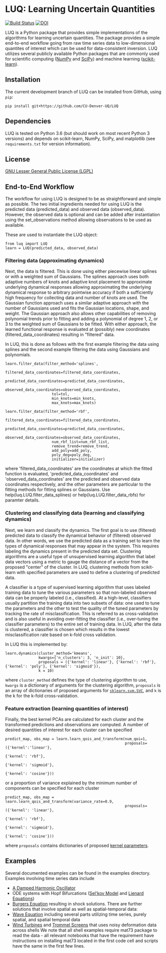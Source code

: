 # LUQ: Learning Uncertain Quantities

[![Build Status](https://travis-ci.org/CU-Denver-UQ/LUQ.svg?branch=master)](https://travis-ci.org/CU-Denver-UQ/LUQ) [![DOI](https://zenodo.org/badge/218807243.svg)](https://zenodo.org/badge/latestdoi/218807243)


LUQ is a Python package that provides simple implementations of the algorithms for learning uncertain quantities.
The package provides a simple end-to-end workflow going from raw time series data to low-dimensional quantites of interest which can be used for data-consistent inversion.
LUQ utilizes several publicly available Python packages that are commonly used for scientific computing ([NumPy](https://numpy.org/) and [SciPy](https://www.scipy.org/)) and machine learning ([scikit-learn](https://scikit-learn.org/)).

## Installation
The current development branch of LUQ can be installed from GitHub,  using ``pip``:

    pip install git+https://github.com/CU-Denver-UQ/LUQ
    
<!-- Another option is to clone the repository and install LUQ using
``python setup.py install`` -->

## Dependencies
LUQ is tested on Python 3.6 (but should work on most recent Python 3 versions) and depends on scikit-learn, NumPy, SciPy, and matplotlib (see ``requirements.txt`` for version information). 

## License
[GNU Lesser General Public License (LGPL)](https://github.com/CU-Denver-UQ/LUQ/blob/master/LICENSE.txt)

## End-to-End Workflow
The workflow for using LUQ is designed to be as straightforward and simple as possible.
The two initial ingredients needed for using LUQ is the predicted data (predicted_data) and observed data (observed_data). However, the observed data is optional and can be added after instantiation using the set_observations method allowing observations to be used as available.

These are used to instantiate the LUQ object:

    from luq import LUQ
    learn = LUQ(predicted_data, observed_data)
    
### Filtering data (approximating dynamics)
Next, the data is filtered. This is done using either piecewise linear splines or with a weighted sum of Gaussians. The splines approach uses both adaptive numbers of knots and adaptive knot placement to approximate underlying dynamical responses allowing approximating the underlying dynamical response to arbitrary pointwise accuracy if both a sufficiently high frequency for collecting data and number of knots are used. The Gaussian function approach uses a similar adaptive approach with the number of Gaussians used and fits the Gaussian locations, shape, and weight. The Gaussian approach also allows other capabilities of removing polynomial trends prior to fitting and adding a polynomial of degree 1, 2, or 3 to the weighted sum of Gaussians to be fitted. With either approach, the learned functional response is evaluated at (possibly) new coordinates (filtered_data_coordinates) resulting in "filtered" data.

In LUQ, this is done as follows with the first example filtering the data using splines and the second example filtering the data using Gaussians and polynomials.

    learn.filter_data(filter_method='splines',
                         filtered_data_coordinates=filtered_data_coordinates,
                         predicted_data_coordinates=predicted_data_coordinates,
                         observed_data_coordinates=observed_data_coordinates,
                         tol=tol,
                         min_knots=min_knots,
                         max_knots=max_knots)
    
    learn.filter_data(filter_method='rbf',
                         filtered_data_coordinates=filtered_data_coordinates,
                         predicted_data_coordinates=predicted_data_coordinates,
                         observed_data_coordinates=observed_data_coordinates,
                         num_rbf_list=num_rbf_list,
                         remove_trend=remove_trend,
                         add_poly=add_poly,
                         poly_deg=poly_deg,
                         initializer=initializer)
                     
where 'filtered_data_coordinates' are the coordinates at which the fitted function is evaluated, 'predicted_data_coordinates' and 'observed_data_coordinates' are the predicted and observed data coordinates respectively, and the other parameters are particular to the fitting methods for fitting splines or Gaussians. Use help(luq.LUQ.filter_data_splines) or help(luq.LUQ.filter_data_rbfs) for paramter details.

### Clustering and classifying data (learning and classifying dynamics)
Next, we learn and classify the dynamics.
The first goal is to use (filtered) predicted data to classify the dynamical behavior of (filtered) observed data.
In other words, we use the predicted data as a training set to learn the types of dynamical responses that may appear in the system.
This requires labeling the dynamics present in the predicted data set.
Clustering algorithms are a useful type of unsupervised learning algorithm that label data vectors using a metric to gauge the distance of a vector from the proposed "center" of the cluster.
In LUQ, clustering methods from scikit-learn with specified parameters are used to define a clustering of predicted data.

A classifier is a type of supervised learning algorithm that uses labeled training data to tune the various parameters so that non-labeled observed data can be properly labeled (i.e., classified).
At a high-level, classifiers usually partition the training data into two subsets of data: one used to tune the parameters and the other to test the quality of the tuned parameters by tracking the rate of misclassification.
This is referred to as cross-validation and is also useful in avoiding over-fitting the classifier (i.e., over-tuning the classifier parameters) to the entire set of training data.
In LUQ, after the data is clustered, a classifier is chosen which results in the lowest misclassification rate based on k-fold cross validation.

In LUQ this is implemented by:

    learn.dynamics(cluster_method='kmeans',
                   kwargs={'n_clusters': 3, 'n_init': 10},
                   proposals = ({'kernel': 'linear'}, {'kernel': 'rbf'}, {'kernel': 'poly'}, {'kernel': 'sigmoid'}),
                   k = 10)
where `cluster_method` defines the type of clustering algorithm to use, `kwargs` is a dictionary of arguments for the clustering algorithm, `proposals` is an array of dictionaries of proposed arguments for [``sklearn.svm.SVC``](https://scikit-learn.org/stable/modules/generated/sklearn.svm.SVC.html), and `k` is the k for the k-fold cross-validation.

### Feature extraction (learning quantities of interest)
Finally, the best kernel PCAs are calculated for each cluster and the transformed predictions and observations are computed.
A number of desired quantities of interest for each cluster can be specified

    predict_map, obs_map = learn.learn_qois_and_transform(num_qoi=1,
                                                          proposals=({'kernel':'linear'}, 
                                                                     {'kernel': 'rbf'},
                                                                     {'kernel': 'sigmoid'}, 
                                                                     {'kernel': 'cosine'}))
                                                                                                                        
or a proportion of variance explained by the minimum number of components can be specified for each cluster

    predict_map, obs_map = learn.learn_qois_and_transform(variance_rate=0.9,
                                                          proposals=({'kernel': 'linear'}, 
                                                                     {'kernel': 'rbf'},
                                                                     {'kernel': 'sigmoid'}, 
                                                                     {'kernel': 'cosine'}))
                                                                     
where `proposals` contains dictionaries of proposed [kernel parameters](https://scikit-learn.org/stable/modules/generated/sklearn.decomposition.KernelPCA.html#sklearn.decomposition.KernelPCA).

## Examples
Several documented examples can be found in the examples directory. Examples involving time series data include
* [A Damped Harmonic Oscillator](https://github.com/CU-Denver-UQ/LUQ/blob/master/examples/harmonic-oscillator/harmonic_oscillator.py)
* ODE systems with Hopf Bifurcations ([Sel'kov Model](https://github.com/CU-Denver-UQ/LUQ/blob/master/examples/selkov/selkov.py) and [Lienard Equations](https://github.com/CU-Denver-UQ/LUQ/blob/master/examples/lienard/lienard.py))
* [Burgers Equation](https://github.com/CU-Denver-UQ/LUQ/blob/master/examples/shock/burgers_shock.py) resulting in shock solutions.
There are further solutions that involve spatial as well as spatial-temporal data:
* [Wave Equation](https://github.com/CU-Denver-UQ/LUQ/blob/master/examples/wave) including several parts utilizing time series, purely spatial, and spatial temporal data
* [Wind Turbines](https://github.com/CU-Denver-UQ/LUQ/blob/master/examples/shells/wind_turbines/Paper-Shell-Example-1-with-3-clusters.py) and [Trommel Screens](https://github.com/CU-Denver-UQ/LUQ/blob/master/examples/shells/trommel/Paper-Shell-Example-2.py) that uses noisy deformation data across shells
We note that all shell examples require mat73 package to read the data - all relevant notebooks that have the requirement have instructions on installing mat73 located in the first code cell and scripts have the same in the first few lines.
